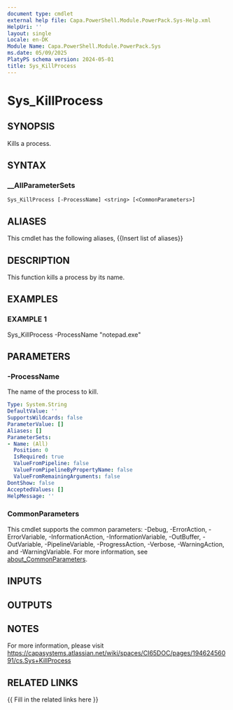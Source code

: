 ```yaml
---
document type: cmdlet
external help file: Capa.PowerShell.Module.PowerPack.Sys-Help.xml
HelpUri: ''
layout: single
Locale: en-DK
Module Name: Capa.PowerShell.Module.PowerPack.Sys
ms.date: 05/09/2025
PlatyPS schema version: 2024-05-01
title: Sys_KillProcess
---
```


# Sys_KillProcess

## SYNOPSIS

Kills a process.

## SYNTAX

### __AllParameterSets

```
Sys_KillProcess [-ProcessName] <string> [<CommonParameters>]
```

## ALIASES

This cmdlet has the following aliases,
  {{Insert list of aliases}}

## DESCRIPTION

This function kills a process by its name.

## EXAMPLES

### EXAMPLE 1

Sys_KillProcess -ProcessName "notepad.exe"

## PARAMETERS

### -ProcessName

The name of the process to kill.

```yaml
Type: System.String
DefaultValue: ''
SupportsWildcards: false
ParameterValue: []
Aliases: []
ParameterSets:
- Name: (All)
  Position: 0
  IsRequired: true
  ValueFromPipeline: false
  ValueFromPipelineByPropertyName: false
  ValueFromRemainingArguments: false
DontShow: false
AcceptedValues: []
HelpMessage: ''
```

### CommonParameters

This cmdlet supports the common parameters: -Debug, -ErrorAction, -ErrorVariable,
-InformationAction, -InformationVariable, -OutBuffer, -OutVariable, -PipelineVariable,
-ProgressAction, -Verbose, -WarningAction, and -WarningVariable. For more information, see
[about_CommonParameters](https://go.microsoft.com/fwlink/?LinkID=113216).

## INPUTS

## OUTPUTS

## NOTES

For more information, please visit https://capasystems.atlassian.net/wiki/spaces/CI65DOC/pages/19462456091/cs.Sys+KillProcess


## RELATED LINKS

{{ Fill in the related links here }}

